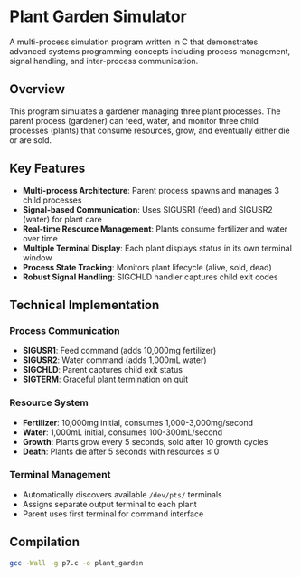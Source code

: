 # Plant Garden Simulator

A multi-process simulation program written in C that demonstrates advanced systems programming concepts including process management, signal handling, and inter-process communication.

## Overview

This program simulates a gardener managing three plant processes. The parent process (gardener) can feed, water, and monitor three child processes (plants) that consume resources, grow, and eventually either die or are sold.

## Key Features

- **Multi-process Architecture**: Parent process spawns and manages 3 child processes
- **Signal-based Communication**: Uses SIGUSR1 (feed) and SIGUSR2 (water) for plant care
- **Real-time Resource Management**: Plants consume fertilizer and water over time
- **Multiple Terminal Display**: Each plant displays status in its own terminal window
- **Process State Tracking**: Monitors plant lifecycle (alive, sold, dead)
- **Robust Signal Handling**: SIGCHLD handler captures child exit codes

## Technical Implementation

### Process Communication
- **SIGUSR1**: Feed command (adds 10,000mg fertilizer)
- **SIGUSR2**: Water command (adds 1,000mL water)
- **SIGCHLD**: Parent captures child exit status
- **SIGTERM**: Graceful plant termination on quit

### Resource System
- **Fertilizer**: 10,000mg initial, consumes 1,000-3,000mg/second
- **Water**: 1,000mL initial, consumes 100-300mL/second  
- **Growth**: Plants grow every 5 seconds, sold after 10 growth cycles
- **Death**: Plants die after 5 seconds with resources ≤ 0

### Terminal Management
- Automatically discovers available `/dev/pts/` terminals
- Assigns separate output terminal to each plant
- Parent uses first terminal for command interface

## Compilation
```bash
gcc -Wall -g p7.c -o plant_garden

